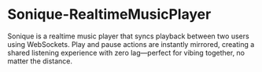 # Sonique-RealtimeMusicPlayer
Sonique is a realtime music player that syncs playback between two users using WebSockets. Play and pause actions are instantly mirrored, creating a shared listening experience with zero lag—perfect for vibing together, no matter the distance.
